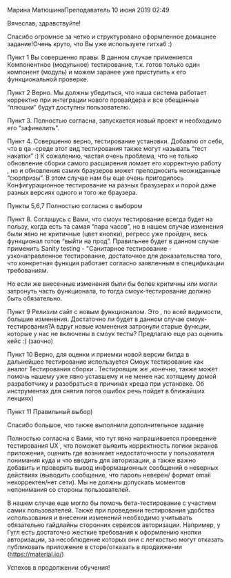 Марина МатюшинаПреподаватель
10 июня 2019 02:49

Вячеслав, здравствуйте!

Спасибо огромное за четко и структуровано оформленное домашнее задание!Очень круто, что Вы уже используете гитхаб :)

Пункт 1 Вы совершенно правы. В данном случае применяется Компонентное (модульное) тестирование, т.к. готов только один компонент (модуль) и можем заранее уже приступить к его функциональной проверке.

Пункт 2 Верно. Мы должны убедиться, что наша система работает корректно при интеграции нового провайдера и все обещанные “плюшки” будут доступны пользователю.

Пункт 3. Полностью согласна, запускается новый проект и необходимо его “зафиналить”.

Пункт 4. Совершенно верно, тестирование установки. Добавлю от себя, что в qa -среде этот вид тестирования также могут называть “тест накатки” :)
К сожалению, частая очень проблема, что не только обновление сборки самого расширения ломает его корректную работу , но и обновления самих браузеров может преподносить неожиданные “сюрпризы”. В этом случае нам бы еще очень пригодилось Конфигурационное тестирование на разных бразузерах и порой даже разных версиях одного и того же браузера.

Пункты 5,6,7 Полностью согласна с выбором

Пункт 8.
Соглашусь с Вами, что смоук тестирование всегда будет на пользу, когда есть та самая “пара часов”, но в нашем случае изменения были явно не критичные (цвет кнопки), регресс уже пройден, весь функционал готов “выйти на прод”. Правильнее будет в данном случае применить Sanity testing - "Санитарное тестирование - узконаправленное тестирование, достаточное для доказательства того, что конкретная функция работает согласно заявленным в спецификации требованиям.

Но если же внесенные изменения были бы более критичны или могли затронуть часть функционала, то тогда смоук-тестирование должно быть обязательно.

Пункт 9
Релизим сайт с новым функционалом. Это , по всей видимости, большие изменения. Достаточно ли будет в данном случае смоук-тестирования?А вдруг новые изменения затронули старые функции, которые у нас не включены в смоук тесты?
Предлагаю еще раз оценить кейс :) (заочно)

Пункт 10 Верно, для оценки и приемки новой версии билда в дальнейшее тестирование используется Смоук тестирование как аналог Тестирования сборки .
Тестировщик же ,конечно, также может помочь нашему уже явно уставшему и не менее нас хотящему домой разработчику и разобраться в причинах креша при установке. Об инструментах для снятия логов ошибок речь пойдет в ближайших лекциях)

Пункт 11 Правильный выбор)

Спасибо большое, что также выполнили дополнительное задание

Полностью согласна с Вами, что тут явно напрашивается проведение тестирования UX , что поможет выявить корректность логики экранов приложения, оценить где возникает недостаточности у пользователя понимания куда и что вводить для авторизации, а также важно добавить и проверить вывод информационных сообщений о неверных действиях (выводить сообщение, что пароль неверен/ формат email некорректен/нет сети). Мы не должны допускать моментов непонимания со стороны пользователей.

В нашем случае еще могло бы помочь бета-тестирование с участием самих пользователей.
Также при проведении тестирования удобства использования и внесении изменений необходимо учитывать обязательно гайдлайны сторонних сервисов авторизации.
Например, у Гугл есть достаточно жесткие требования к оформлению кнопки авторизации, за несоблюдение которых они с легкостью могут отказать публиковать приложение в сторе/отказать в продвижении (https://material.io/)

Успехов в продолжении обучения!
